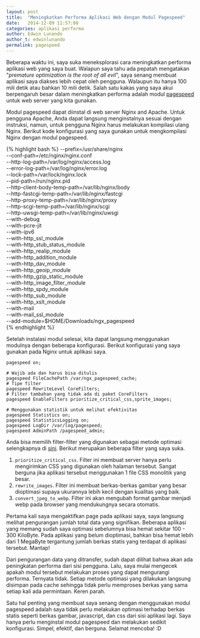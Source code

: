 ```yaml
---
layout: post
title:  "Meningkatkan Performa Aplikasi Web dengan Modul Pagespeed"
date:   2014-12-09 11:57:08
categories: aplikasi performa
author: Edwin Lunando
author_t: edwinlunando
permalink: pagespeed
---
```


Beberapa waktu ini, saya suka meneksplorasi cara meningkatkan performa aplikasi web yang saya buat. Walapun saya tahu ada pepatah mengatakan "*premature optimization is the root of all evil*", saya senang membuat aplikasi saya diakses lebih cepat oleh pengguna. Walaupun itu hanya 100 mili detik atau bahkan 10 mili detik. Salah satu kakas yang saya akui berpengaruh besar dalam meningkatkan performa adalah modul [pagespeed][1] untuk web server yang kita gunakan.

Modul pagespeed dapat diinstal di web server Nginx and Apache. Untuk pengguna Apache, Anda dapat langsung menginstalnya sesuai dengan instruksi, namun, untuk pengguna Nginx harus melakukan kompilasi ulang Nginx. Berikut kode konfigurasi yang saya gunakan untuk mengkompilasi Nginx dengan modul pagespeed.

{% highlight bash %}
--prefix=/usr/share/nginx \
--conf-path=/etc/nginx/nginx.conf \
--http-log-path=/var/log/nginx/access.log \
--error-log-path=/var/log/nginx/error.log \
--lock-path=/var/lock/nginx.lock \
--pid-path=/run/nginx.pid \
--http-client-body-temp-path=/var/lib/nginx/body \
--http-fastcgi-temp-path=/var/lib/nginx/fastcgi \
--http-proxy-temp-path=/var/lib/nginx/proxy \
--http-scgi-temp-path=/var/lib/nginx/scgi \
--http-uwsgi-temp-path=/var/lib/nginx/uwsgi \
--with-debug \
--with-pcre-jit \
--with-ipv6 \
--with-http_ssl_module \
--with-http_stub_status_module \
--with-http_realip_module \
--with-http_addition_module \
--with-http_dav_module \
--with-http_geoip_module \
--with-http_gzip_static_module \
--with-http_image_filter_module \
--with-http_spdy_module \
--with-http_sub_module \
--with-http_xslt_module \
--with-mail \
--with-mail_ssl_module \
--add-module=$HOME/Downloads/ngx_pagespeed \
{% endhighlight %}

Setelah instalasi modul selesai, kita dapat langsung menggunakan modulnya dengan beberapa konfigurasi. Berikut konfigurasi yang saya gunakan pada Nginx untuk aplikasi saya.

    pagespeed on;

    # Wajib ada dan harus bisa ditulis
    pagespeed FileCachePath /var/ngx_pagespeed_cache;
    # Tipe filter
    pagespeed RewriteLevel CoreFilters;
    # Filter tambahan yang tidak ada di paket CoreFilters
    pagespeed EnableFilters prioritize_critical_css,sprite_images;

    # Menggunakan statistik untuk melihat efektivitas
    pagespeed Statistics on;
    pagespeed StatisticsLogging on;
    pagespeed LogDir /var/log/pagespeed;
    pagespeed AdminPath /pagespeed_admin;

Anda bisa memilih filter-filter yang digunakan sebagai metode optimasi selengkapnya di [sini][2]. Berikut merupakan beberapa filter yang saya suka.

1. `prioritize_critical_css`. Filter ini membuat server hanya perlu mengirimkan CSS yang digunakan oleh halaman tersebut. Sangat berguna jika aplikasi tersebut menggunakan 1 file CSS monolitik yang besar.
2. `rewrite_images`. Filter ini membuat berkas-berkas gambar yang besar dioptimasi supaya ukurannya lebih kecil dengan kualitas yang baik.
3. `convert_jpeg_to_webp`. Filter ini akan mengubah format gambar menjadi webp pada browser yang mendukungnya secara otomatis.

Pertama kali saya mengaktifkan page pada aplikasi saya, saya langsung melihat pengurangan jumlah total data yang signifikan. Beberapa aplikasi yang memang sudah saya optimasi sebelumnya bisa hemat sekitar 100 - 300 KiloByte. Pada aplikasi yang belum dioptimasi, bahkan bisa hemat lebih dari 1 MegaByte tergantung jumlah berkas statis yang terdapat di aplikasi tersebut. Mantap!

Dari pengurangan data yang ditransfer, sudah dapat dilihat bahwa akan ada peningkatan performa dari sisi pengguna. Lalu, saya mulai mengecek apakah modul tersebut melakukan proses yang dapat mengurangi performa. Ternyata tidak. Setiap metode optimasi yang dilakukan langsung disimpan pada cache sehingga tidak perlu memproses berkas yang sama setiap kali ada permintaan. Keren parah.

Satu hal penting yang membuat saya senang dengan menggunakan modul pagespeed adalah saya tidak perlu melakukan optimasi terhadap berkas statis seperti berkas gambar, javascript, dan css dari sisi aplikasi lagi. Saya hanya perlu menginstal modul pagespeed dan melakukan sedikit konfigurasi. Simpel, efektif, dan berguna. Selamat mencoba! :D

[1]:    https://developers.google.com/speed/pagespeed/module
[2]:    https://developers.google.com/speed/pagespeed/module/config_filters
